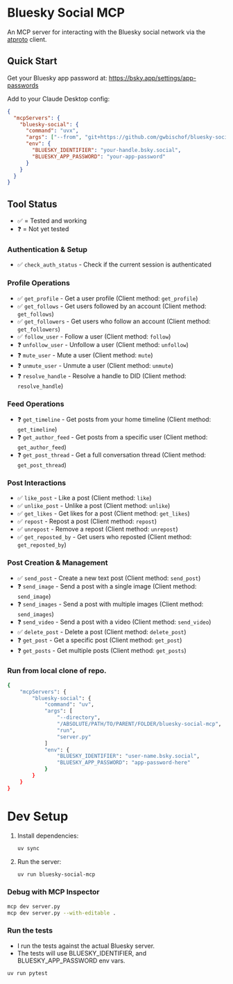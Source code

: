# Bluesky Social MCP

An MCP server for interacting with the Bluesky social network via the [atproto](https://github.com/MarshalX/atproto) client.

## Quick Start

Get your Bluesky app password at: https://bsky.app/settings/app-passwords

Add to your Claude Desktop config:
```json
{
  "mcpServers": {
    "bluesky-social": {
      "command": "uvx",
      "args": ["--from", "git+https://github.com/gwbischof/bluesky-social-mcp", "bluesky-social-mcp"],
      "env": {
        "BLUESKY_IDENTIFIER": "your-handle.bsky.social",
        "BLUESKY_APP_PASSWORD": "your-app-password"
      }
    }
  }
}
```

## Tool Status
- ✅ = Tested and working
- ❓ = Not yet tested

### Authentication & Setup
- ✅ `check_auth_status` - Check if the current session is authenticated

### Profile Operations
- ✅ `get_profile` - Get a user profile (Client method: `get_profile`)
- ✅ `get_follows` - Get users followed by an account (Client method: `get_follows`)
- ✅ `get_followers` - Get users who follow an account (Client method: `get_followers`) 
- ✅ `follow_user` - Follow a user (Client method: `follow`)
- ❓ `unfollow_user` - Unfollow a user (Client method: `unfollow`)
- ❓ `mute_user` - Mute a user (Client method: `mute`)
- ❓ `unmute_user` - Unmute a user (Client method: `unmute`)
- ❓ `resolve_handle` - Resolve a handle to DID (Client method: `resolve_handle`)

### Feed Operations
- ❓ `get_timeline` - Get posts from your home timeline (Client method: `get_timeline`)
- ❓ `get_author_feed` - Get posts from a specific user (Client method: `get_author_feed`)
- ❓ `get_post_thread` - Get a full conversation thread (Client method: `get_post_thread`)

### Post Interactions
- ✅ `like_post` - Like a post (Client method: `like`)
- ✅ `unlike_post` - Unlike a post (Client method: `unlike`)
- ✅ `get_likes` - Get likes for a post (Client method: `get_likes`)
- ✅ `repost` - Repost a post (Client method: `repost`)
- ✅ `unrepost` - Remove a repost (Client method: `unrepost`)
- ✅ `get_reposted_by` - Get users who reposted (Client method: `get_reposted_by`)

### Post Creation & Management
- ✅ `send_post` - Create a new text post (Client method: `send_post`)
- ❓ `send_image` - Send a post with a single image (Client method: `send_image`)
- ❓ `send_images` - Send a post with multiple images (Client method: `send_images`)
- ❓ `send_video` - Send a post with a video (Client method: `send_video`)
- ✅ `delete_post` - Delete a post (Client method: `delete_post`)
- ❓ `get_post` - Get a specific post (Client method: `get_post`)
- ❓ `get_posts` - Get multiple posts (Client method: `get_posts`)

### Run from local clone of repo.
```bash
{
    "mcpServers": {
        "bluesky-social": {
            "command": "uv",
            "args": [
                "--directory",
                "/ABSOLUTE/PATH/TO/PARENT/FOLDER/bluesky-social-mcp",
                "run",
                "server.py"
            ]
            "env": {
                "BLUESKY_IDENTIFIER": "user-name.bsky.social‬",
                "BLUESKY_APP_PASSWORD": "app-password-here"
            }
        }
    }
}
```

# Dev Setup
1. Install dependencies:
   ```bash
   uv sync
   ```

2. Run the server:
   ```bash
   uv run bluesky-social-mcp
   ```

### Debug with MCP Inspector
```bash
mcp dev server.py
mcp dev server.py --with-editable .
```

### Run the tests
- I run the tests against the actual Bluesky server.
- The tests will use BLUESKY_IDENTIFIER, and BLUESKY_APP_PASSWORD env vars.
```bash
uv run pytest
```
